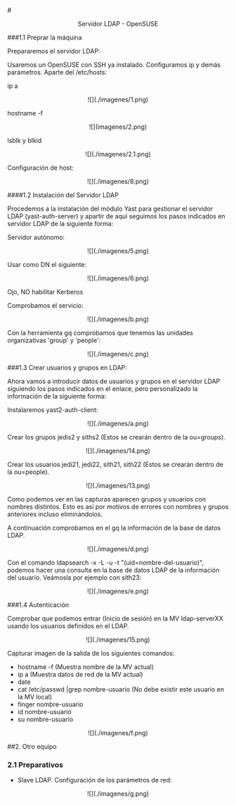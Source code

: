 #<center>Servidor LDAP - OpenSUSE</center>

###1.1 Preprar la máquina

Prepararemos el servidor LDAP:

Usaremos un OpenSUSE con SSH ya instalado. Configuramos ip y demás parámetros. Aparte del /etc/hosts:

ip a
<center>![](./imagenes/1.png)</center>

hostname -f
<center>![](imagenes/2.png)</center>

lsblk y blkid
<center>![](./imagenes/2.1.png)</center>

Configuración de host:

<center>![](./imagenes/8.png)</center>

####1.2 Instalación del Servidor LDAP

Procedemos a la instalación del módulo Yast para gestionar el servidor LDAP (yast-auth-server) y apartir de aquí seguimos los pasos indicados en servidor LDAP de la siguiente forma:

Servidor autónomo:

<center>![](./imagenes/5.png)</center>

Usar como DN el siguiente:

<center>![](./imagenes/6.png)</center>

Ojo, NO habilitar Kerberos

Comprobamos el servicio:

<center>![](./imagenes/b.png)</center>

Con la herramienta gq comprobamos que tenemos las unidades organizativas 'group' y 'people':

<center>![](./imagenes/c.png)</center>


###1.3 Crear usuarios y grupos en LDAP:

Ahora vamos a introducir datos de usuarios y grupos en el servidor LDAP siguiendo los pasos indicados en el enlace, pero personalizado la información de la siguiente forma:

Instalaremos yast2-auth-client:

<center>![](./imagenes/a.png)</center>

Crear los grupos jedis2 y siths2 (Estos se crearán dentro de la ou=groups).

<center>![](./imagenes/14.png)</center>

Crear los usuarios jedi21, jedi22, sith21, sith22 (Estos se crearán dentro de la ou=people).

<center>![](./imagenes/13.png)</center>

Como podemos ver en las capturas aparecen grupos y usuarios con nombres distintos. Esto es así por
motivos de errores con nombres y grupos anteriores incluso eliminándolos.

A continuación comprobamos en el gq la información de la base de datos LDAP.

<center>![](./imagenes/d.png)</center>

Con el comando ldapsearch -x -L -u -t "(uid=nombre-del-usuario)", podemos hacer una consulta en la base de datos LDAP de la información del usuario. Veámosla por ejemplo con sith23:

<center>![](./imagenes/e.png)</center>

###1.4 Autenticación

Comprobar que podemos entrar (Inicio de sesión) en la MV ldap-serverXX usando los usuarios definidos en el LDAP.

<center>![](./imagenes/15.png)</center>

Capturar imagen de la salida de los siguientes comandos:

- hostname -f (Muestra nombre de la MV actual)
- ip a (Muestra datos de red de la MV actual)
- date
- cat /etc/passwd |grep nombre-usuario (No debe existir este usuario en la MV local)
- finger nombre-usuario
- id nombre-usuario
- su nombre-usuario

<center>![](./imagenes/f.png)</center>

##2. Otro equipo

###  2.1 Preparativos

- Slave LDAP. Configuración de los parámetros de red:

<center>![](./imagenes/g.png)</center>




































